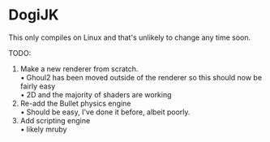# DogiJK

This only compiles on Linux and that's unlikely to change any time soon.

TODO:
1. Make a new renderer from scratch.  
	• Ghoul2 has been moved outside of the renderer so this should now be fairly easy  
	• 2D and the majority of shaders are working
2. Re-add the Bullet physics engine  
	• Should be easy, I've done it before, albeit poorly.  
3. Add scripting engine  
	• likely mruby  
